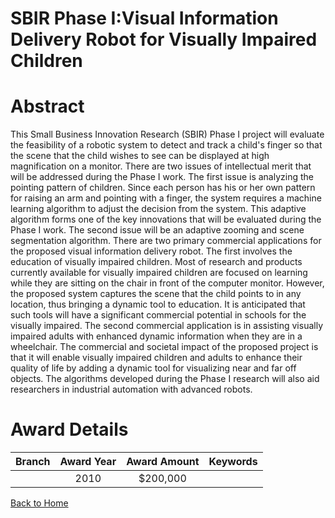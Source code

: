 
SBIR Phase I:Visual Information Delivery Robot for Visually Impaired Children
=============================================================================

# Abstract


This Small Business Innovation Research (SBIR) Phase I project will evaluate the feasibility of a robotic system to detect and track a child's finger so that the scene that the child wishes to see can be displayed at high magnification on a monitor. There are two issues of intellectual merit that will be addressed during the Phase I work. The first issue is analyzing the pointing pattern of children. Since each person has his or her own pattern for raising an arm and pointing with a finger, the system requires a machine learning algorithm to adjust the decision from the system. This adaptive algorithm forms one of the key innovations that will be evaluated during the Phase I work. The second issue will be an adaptive zooming and scene segmentation algorithm. 
There are two primary commercial applications for the proposed visual information delivery robot. The first involves the education of visually impaired children. Most of research and products currently available for visually impaired children are focused on learning while they are sitting on the chair in front of the computer monitor. However, the proposed system captures the scene that the child points to in any location, thus bringing a dynamic tool to education. It is anticipated that such tools will have a significant commercial potential in schools for the visually impaired. The second commercial application is in assisting visually impaired adults with enhanced dynamic information when they are in a wheelchair. The commercial and societal impact of the proposed project is that it will enable visually impaired children and adults to enhance their quality of life by adding a dynamic tool for visualizing near and far off objects. The algorithms developed during the Phase I research will also aid researchers in industrial automation with advanced robots.  

# Award Details

|Branch|Award Year|Award Amount|Keywords|
| :---: | :---: | :---: | :---: |
||2010|$200,000||
  
  


[Back to Home](https://github.com/chrischow/dod_sbir_awards#120)